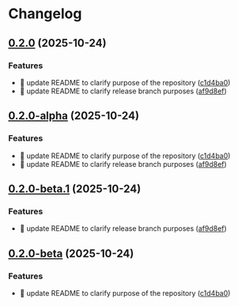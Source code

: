 # Changelog

## [0.2.0](https://github.com/kevinah95/poc-release-please/compare/v0.1.0...v0.2.0) (2025-10-24)


### Features

* :memo: update README to clarify purpose of the repository ([c1d4ba0](https://github.com/kevinah95/poc-release-please/commit/c1d4ba0b0b0392086b0921d0e1516ad5731c4d31))
* :memo: update README to clarify release branch purposes ([af9d8ef](https://github.com/kevinah95/poc-release-please/commit/af9d8ef7eee2c9889cf065aee79eba881bd60ad3))

## [0.2.0-alpha](https://github.com/kevinah95/poc-release-please/compare/v0.1.0...v0.2.0-alpha) (2025-10-24)


### Features

* :memo: update README to clarify purpose of the repository ([c1d4ba0](https://github.com/kevinah95/poc-release-please/commit/c1d4ba0b0b0392086b0921d0e1516ad5731c4d31))
* :memo: update README to clarify release branch purposes ([af9d8ef](https://github.com/kevinah95/poc-release-please/commit/af9d8ef7eee2c9889cf065aee79eba881bd60ad3))

## [0.2.0-beta.1](https://github.com/kevinah95/poc-release-please/compare/v0.2.0-beta...v0.2.0-beta.1) (2025-10-24)


### Features

* :memo: update README to clarify release branch purposes ([af9d8ef](https://github.com/kevinah95/poc-release-please/commit/af9d8ef7eee2c9889cf065aee79eba881bd60ad3))

## [0.2.0-beta](https://github.com/kevinah95/poc-release-please/compare/v0.1.0...v0.2.0-beta) (2025-10-24)


### Features

* :memo: update README to clarify purpose of the repository ([c1d4ba0](https://github.com/kevinah95/poc-release-please/commit/c1d4ba0b0b0392086b0921d0e1516ad5731c4d31))
